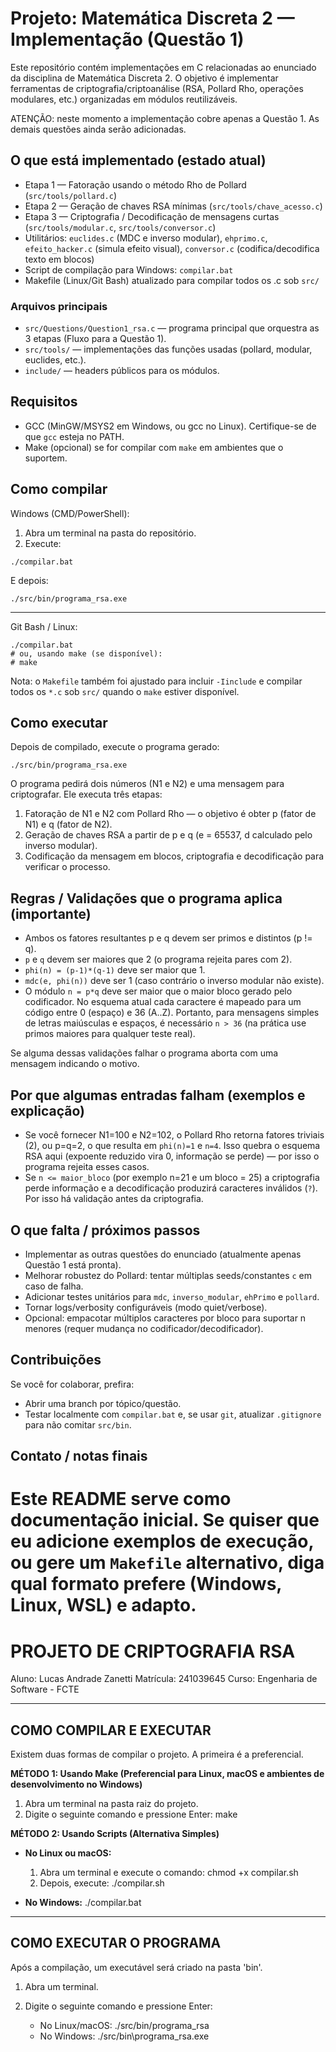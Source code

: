 # Projeto: Matemática Discreta 2 — Implementação (Questão 1)

Este repositório contém implementações em C relacionadas ao enunciado da disciplina de Matemática Discreta 2. O objetivo é implementar ferramentas de criptografia/criptoanálise (RSA, Pollard Rho, operações modulares, etc.) organizadas em módulos reutilizáveis.

ATENÇÃO: neste momento a implementação cobre apenas a Questão 1. As demais questões ainda serão adicionadas.

## O que está implementado (estado atual)

- Etapa 1 — Fatoração usando o método Rho de Pollard (`src/tools/pollard.c`)
- Etapa 2 — Geração de chaves RSA mínimas (`src/tools/chave_acesso.c`)
- Etapa 3 — Criptografia / Decodificação de mensagens curtas (`src/tools/modular.c`, `src/tools/conversor.c`)
- Utilitários: `euclides.c` (MDC e inverso modular), `ehprimo.c`, `efeito_hacker.c` (simula efeito visual), `conversor.c` (codifica/decodifica texto em blocos)
- Script de compilação para Windows: `compilar.bat`
- Makefile (Linux/Git Bash) atualizado para compilar todos os .c sob `src/`

### Arquivos principais

- `src/Questions/Question1_rsa.c` — programa principal que orquestra as 3 etapas (Fluxo para a Questão 1).
- `src/tools/` — implementações das funções usadas (pollard, modular, euclides, etc.).
- `include/` — headers públicos para os módulos.

## Requisitos

- GCC (MinGW/MSYS2 em Windows, ou gcc no Linux). Certifique-se de que `gcc` esteja no PATH.
- Make (opcional) se for compilar com `make` em ambientes que o suportem.

## Como compilar

Windows (CMD/PowerShell):

1. Abra um terminal na pasta do repositório.
2. Execute:

```
./compilar.bat
```

E depois:

```
./src/bin/programa_rsa.exe
```

--------------------------------------------------------------------

Git Bash / Linux:

```
./compilar.bat
# ou, usando make (se disponível):
# make
```

Nota: o `Makefile` também foi ajustado para incluir `-Iinclude` e compilar todos os `*.c` sob `src/` quando o `make` estiver disponível.

## Como executar

Depois de compilado, execute o programa gerado:

```
./src/bin/programa_rsa.exe
```

O programa pedirá dois números (N1 e N2) e uma mensagem para criptografar. Ele executa três etapas:

1. Fatoração de N1 e N2 com Pollard Rho — o objetivo é obter p (fator de N1) e q (fator de N2).
2. Geração de chaves RSA a partir de p e q (e = 65537, d calculado pelo inverso modular).
3. Codificação da mensagem em blocos, criptografia e decodificação para verificar o processo.

## Regras / Validações que o programa aplica (importante)

- Ambos os fatores resultantes p e q devem ser primos e distintos (p != q).
- `p` e `q` devem ser maiores que 2 (o programa rejeita pares com 2).
- `phi(n) = (p-1)*(q-1)` deve ser maior que 1.
- `mdc(e, phi(n))` deve ser 1 (caso contrário o inverso modular não existe).
- O módulo `n = p*q` deve ser maior que o maior bloco gerado pelo codificador. No esquema atual cada caractere é mapeado para um código entre 0 (espaço) e 36 (A..Z). Portanto, para mensagens simples de letras maiúsculas e espaços, é necessário `n > 36` (na prática use primos maiores para qualquer teste real).

Se alguma dessas validações falhar o programa aborta com uma mensagem indicando o motivo.

## Por que algumas entradas falham (exemplos e explicação)

- Se você fornecer N1=100 e N2=102, o Pollard Rho retorna fatores triviais (2), ou p=q=2, o que resulta em `phi(n)=1` e `n=4`. Isso quebra o esquema RSA aqui (expoente reduzido vira 0, informação se perde) — por isso o programa rejeita esses casos.
- Se `n <= maior_bloco` (por exemplo n=21 e um bloco = 25) a criptografia perde informação e a decodificação produzirá caracteres inválidos (`?`). Por isso há validação antes da criptografia.

## O que falta / próximos passos

- Implementar as outras questões do enunciado (atualmente apenas Questão 1 está pronta).
- Melhorar robustez do Pollard: tentar múltiplas seeds/constantes `c` em caso de falha.
- Adicionar testes unitários para `mdc`, `inverso_modular`, `ehPrimo` e `pollard`.
- Tornar logs/verbosity configuráveis (modo quiet/verbose).
- Opcional: empacotar múltiplos caracteres por bloco para suportar n menores (requer mudança no codificador/decodificador).

## Contribuições

Se você for colaborar, prefira:

- Abrir uma branch por tópico/questão.
- Testar localmente com `compilar.bat` e, se usar `git`, atualizar `.gitignore` para não comitar `src/bin`.

## Contato / notas finais

# Este README serve como documentação inicial. Se quiser que eu adicione exemplos de execução, ou gere um `Makefile` alternativo, diga qual formato prefere (Windows, Linux, WSL) e adapto.

# PROJETO DE CRIPTOGRAFIA RSA

Aluno: Lucas Andrade Zanetti
Matrícula: 241039645
Curso: Engenharia de Software - FCTE

---

## COMO COMPILAR E EXECUTAR

Existem duas formas de compilar o projeto. A primeira é a preferencial.

**MÉTODO 1: Usando Make (Preferencial para Linux, macOS e ambientes de desenvolvimento no Windows)**

1. Abra um terminal na pasta raiz do projeto.
2. Digite o seguinte comando e pressione Enter:
   make

**MÉTODO 2: Usando Scripts (Alternativa Simples)**

- **No Linux ou macOS:**

  1. Abra um terminal e execute o comando: chmod +x compilar.sh
  2. Depois, execute: ./compilar.sh

- **No Windows:**
  ./compilar.bat

---

## COMO EXECUTAR O PROGRAMA

Após a compilação, um executável será criado na pasta 'bin'.

1. Abra um terminal.
2. Digite o seguinte comando e pressione Enter:

   - No Linux/macOS: ./src/bin/programa_rsa
   - No Windows: ./src/bin\programa_rsa.exe
